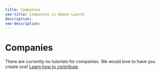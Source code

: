 ```yaml
---
title: Companies
seo-title: Companies in Adobe Launch
description: 
seo-description: 
---
```


# Companies

There are currently no tutorials for companies. We would love to have you create one! [Learn how to contribute](/contributing.md).

